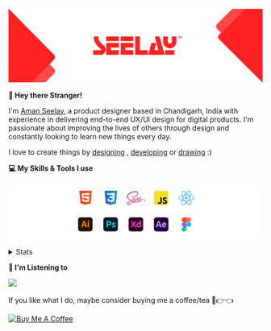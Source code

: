 [![banner](./images/seelay.svg)](https://www.seelay.in)

**👋 Hey there Stranger!**

I'm [Aman Seelay](https://www.seelay.in), a product designer based in Chandigarh, India with experience in delivering end-to-end UX/UI design for digital products. I'm passionate about improving the lives of others through design and constantly looking to learn new things every day.

I love to create things by [designing](https://www.seelay.in/#work) , [developing](https://www.seelay.in/#projects) or [drawing](https://art.seelay.in) :)

**💻 My Skills & Tools I use**

[![banner](./images/skills&tools.svg)](https://www.seelay.in/about)

<details>
  <summary>Stats</summary>

---

<!--START_SECTION:waka-->
![Profile Views](http://img.shields.io/badge/Profile%20Views-8-blue)

**🐱 My GitHub Data** 

> 📦 510.6 kB Used in GitHub's Storage 
 > 
> 🏆 290 Contributions in the Year 2023
 > 
> 💼 Opted to Hire
 > 
> 📜 1 Public Repository 
 > 
> 🔑 45 Private Repository 
 > 
**I'm a Night 🦉** 

```text
🌞 Morning                274 commits         █████░░░░░░░░░░░░░░░░░░░░   18.36 % 
🌆 Daytime                255 commits         ████░░░░░░░░░░░░░░░░░░░░░   17.09 % 
🌃 Evening                453 commits         ████████░░░░░░░░░░░░░░░░░   30.36 % 
🌙 Night                  510 commits         █████████░░░░░░░░░░░░░░░░   34.18 % 
```
📅 **I'm Most Productive on Sunday** 

```text
Monday                   188 commits         ███░░░░░░░░░░░░░░░░░░░░░░   12.60 % 
Tuesday                  273 commits         █████░░░░░░░░░░░░░░░░░░░░   18.30 % 
Wednesday                139 commits         ██░░░░░░░░░░░░░░░░░░░░░░░   09.32 % 
Thursday                 249 commits         ████░░░░░░░░░░░░░░░░░░░░░   16.69 % 
Friday                   169 commits         ███░░░░░░░░░░░░░░░░░░░░░░   11.33 % 
Saturday                 200 commits         ███░░░░░░░░░░░░░░░░░░░░░░   13.40 % 
Sunday                   274 commits         █████░░░░░░░░░░░░░░░░░░░░   18.36 % 
```


📊 **This Week I Spent My Time On** 

```text
🕑︎ Time Zone: Asia/Kolkata

💬 Programming Languages: 
JavaScript               2 hrs 42 mins       █████████████████░░░░░░░░   66.47 % 
Other                    42 mins             ████░░░░░░░░░░░░░░░░░░░░░   17.30 % 
TypeScript               35 mins             ████░░░░░░░░░░░░░░░░░░░░░   14.62 % 
Markdown                 1 min               ░░░░░░░░░░░░░░░░░░░░░░░░░   00.79 % 
JSON                     1 min               ░░░░░░░░░░░░░░░░░░░░░░░░░   00.64 % 

🔥 Editors: 
VS Code                  3 hrs 22 mins       █████████████████████░░░░   82.72 % 
Edge                     42 mins             ████░░░░░░░░░░░░░░░░░░░░░   17.28 % 

💻 Operating System: 
Windows                  4 hrs 5 mins        █████████████████████████   100.00 % 
```

**I Mostly Code in JavaScript** 

```text
JavaScript               32 repos            █████████████████░░░░░░░░   68.09 % 
TypeScript               12 repos            ██████░░░░░░░░░░░░░░░░░░░   25.53 % 
Java                     3 repos             ██░░░░░░░░░░░░░░░░░░░░░░░   06.38 % 
```




 Last Updated on 30/07/2023 06:37:38 UTC
<!--END_SECTION:waka-->

---

 </details>

**🎵 I'm Listening to**

<object data="https://now-play.vercel.app/api/generate?uid=7a17a86e-d6b7-43b5-8d9c-1d6dae42a779" >

  <img src="https://now-play.vercel.app/api/generate?uid=7a17a86e-d6b7-43b5-8d9c-1d6dae42a779" />

</object>

If you like what I do, maybe consider buying me a coffee/tea 🥺👉👈

<a href="https://www.buymeacoffee.com/seelay" target="_blank"><img src="https://cdn.buymeacoffee.com/buttons/v2/default-red.png" alt="Buy Me A Coffee" width="150" ></a>
